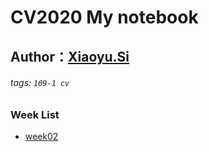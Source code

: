 # CV2020 My notebook
## Author：[Xiaoyu.Si](https://github.com/Sixy1204)
###### tags: `109-1 cv`
### Week List
* [week02](https://hackmd.io/J2KkWjCCTGKBLbGTwqmXSA)